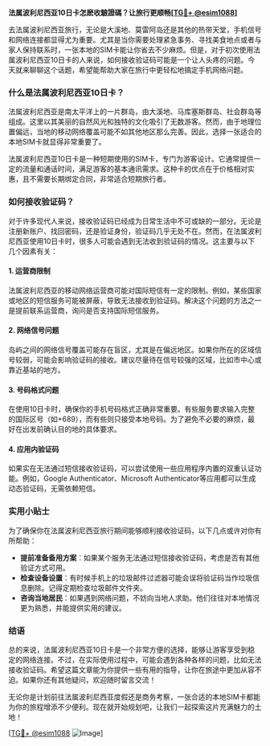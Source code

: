 **法属波利尼西亚10日卡怎麽收驗證碼？让旅行更顺畅[[TG💪+ @esim1088](https://t.me/s/esim1088)]**

去法属波利尼西亚旅行，无论是大溪地、莫雷阿岛还是其他的热带天堂，手机信号和网络连接都显得尤为重要。尤其是当你需要处理紧急事务、寻找美食地点或者与家人保持联系时，一张本地的SIM卡能让你省去不少麻烦。但是，对于初次使用法属波利尼西亚10日卡的人来说，如何接收验证码可能是一个让人头疼的问题。今天就来聊聊这个话题，希望能帮助大家在旅行中更轻松地搞定手机网络问题。

### 什么是法属波利尼西亚10日卡？

法属波利尼西亚是南太平洋上的一片群岛，由大溪地、马库塞斯群岛、社会群岛等组成。这里以其美丽的自然风光和独特的文化吸引了无数游客。然而，由于地理位置偏远，当地的移动网络覆盖可能不如其他地区那么完善。因此，选择一张适合的本地SIM卡就显得非常重要了。

法属波利尼西亚10日卡是一种短期使用的SIM卡，专门为游客设计。它通常提供一定的流量和通话时间，满足游客的基本通讯需求。这种卡的优点在于价格相对实惠，且不需要长期绑定合同，非常适合短期旅行者。

### 如何接收验证码？

对于许多现代人来说，接收验证码已经成为日常生活中不可或缺的一部分。无论是注册新账户、找回密码，还是验证身份，验证码几乎无处不在。然而，在法属波利尼西亚使用10日卡时，很多人可能会遇到无法收到验证码的情况。这主要与以下几个因素有关：

#### 1. **运营商限制**
   法属波利尼西亚的移动网络运营商可能对国际短信有一定的限制。例如，某些国家或地区的短信服务可能被屏蔽，导致无法接收到验证码。解决这个问题的方法之一是提前联系运营商，询问是否支持国际短信服务。

#### 2. **网络信号问题**
   岛屿之间的网络信号覆盖可能存在盲区，尤其是在偏远地区。如果你所在的区域信号较弱，可能会影响验证码的接收。建议尽量待在信号较强的区域，比如市中心或靠近基站的地方。

#### 3. **号码格式问题**
   在使用10日卡时，确保你的手机号码格式正确非常重要。有些服务要求输入完整的国际区号（如+689），而有些则只接受本地号码。为了避免不必要的麻烦，最好在出发前确认目的地的具体要求。

#### 4. **应用内验证码**
   如果实在无法通过短信接收验证码，可以尝试使用一些应用程序内置的双重认证功能。例如，Google Authenticator、Microsoft Authenticator等应用都可以生成动态验证码，无需依赖短信。

### 实用小贴士

为了确保你在法属波利尼西亚旅行期间能够顺利接收验证码，以下几点或许对你有所帮助：

- **提前准备备用方案**：如果某个服务无法通过短信接收验证码，考虑是否有其他验证方式可用。
- **检查设备设置**：有时候手机上的垃圾邮件过滤器可能会误将验证码当作垃圾信息删除。记得定期检查垃圾邮件文件夹。
- **咨询当地居民**：如果遇到网络问题，不妨向当地人求助。他们往往对本地情况更为熟悉，并能提供实用的建议。

### 结语

总的来说，法属波利尼西亚10日卡是一个非常方便的选择，能够让游客享受到稳定的网络连接。不过，在实际使用过程中，可能会遇到各种各样的问题，比如无法接收验证码。希望这篇文章能为你提供一些有用的指导，让你在旅途中更加从容不迫。如果你还有其他疑问，欢迎随时留言交流！

无论你是计划前往法属波利尼西亚度假还是商务考察，一张合适的本地SIM卡都能为你的旅程增添不少便利。现在就开始规划吧，让我们一起探索这片充满魅力的土地！

[[TG💪+ @esim1088](https://t.me/s/esim1088) ![Image](https://i.postimg.cc/4NQfJmqS/Snipaste-2025-05-13-00-14-12.png)]